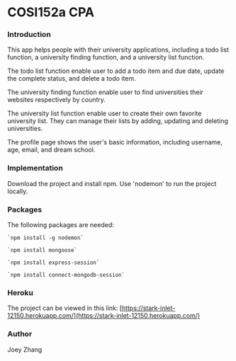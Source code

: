 # COSI152a CPA

### Introduction

This app helps people with their university applications, including a todo list function, a university finding function, and a university list function.

The todo list function enable user to add a todo item and due date, update the complete status, and delete a todo item.

The university finding function enable user to find universities their websites respectively by country.

The university list function enable user to create their own favorite university list. They can manage their lists by adding, updating and deleting universities.

The profile page shows the user's basic information, including username, age, email, and dream school.

### Implementation

Download the project and install npm.
Use 'nodemon' to run the project locally.

### Packages
The following packages are needed:

    `npm install -g nodemon`

    `npm install mongoose`

    `npm install express-session`

    `npm install connect-mongodb-session`

### Heroku

The project can be viewed in this link:
[https://stark-inlet-12150.herokuapp.com/](https://stark-inlet-12150.herokuapp.com/)

### Author

Joey Zhang